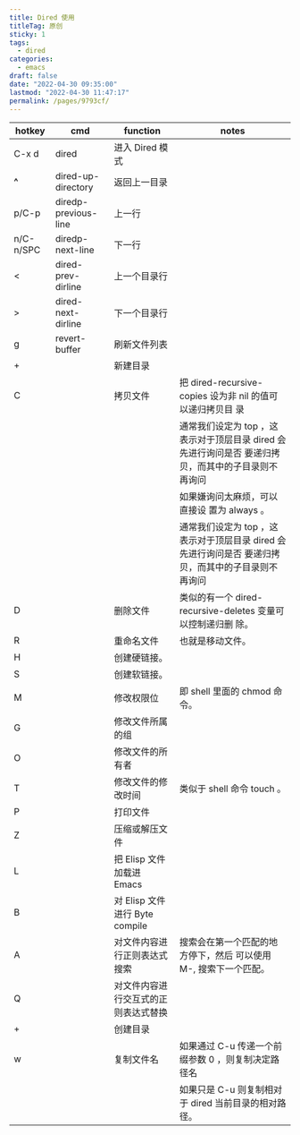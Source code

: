 ```yaml
---
title: Dired 使用
titleTag: 原创
sticky: 1
tags: 
  - dired
categories: 
  - emacs
draft: false
date: "2022-04-30 09:35:00"
lastmod: "2022-04-30 11:47:17"
permalink: /pages/9793cf/
---
```


| hotkey    | cmd                  | function                  | notes                                                    |
|-----------|----------------------|---------------------------|----------------------------------------------------------|
| C-x d     | dired                | 进入 Dired 模式           |                                                          |
| **^**     | dired-up-directory   | 返回上一目录              |                                                          |
| p/C-p     | diredp-previous-line | 上一行                    |                                                          |
| n/C-n/SPC | diredp-next-line     | 下一行                    |                                                          |
| &lt;      | dired-prev-dirline   | 上一个目录行              |                                                          |
| &gt;      | dired-next-dirline   | 下一个目录行              |                                                          |
| g         | revert-buffer        | 刷新文件列表              |                                                          |
| +         |                      | 新建目录                  |                                                          |
| C         |                      | 拷贝文件                  | 把 dired-recursive-copies 设为非 nil 的值可以递归拷贝目 录 |
|           |                      |                           | 通常我们设定为 top ，这表示对于顶层目录 dired 会先进行询问是否 要递归拷贝，而其中的子目录则不再询问 |
|           |                      |                           | 如果嫌询问太麻烦，可以直接设 置为 always 。              |
|           |                      |                           | 通常我们设定为 top ，这表示对于顶层目录 dired 会先进行询问是否 要递归拷贝，而其中的子目录则不再询问 |
| D         |                      | 删除文件                  | 类似的有一个 dired-recursive-deletes 变量可以控制递归删 除。 |
| R         |                      | 重命名文件                | 也就是移动文件。                                         |
| H         |                      | 创建硬链接。              |                                                          |
| S         |                      | 创建软链接。              |                                                          |
| M         |                      | 修改权限位                | 即 shell 里面的 chmod 命令。                             |
| G         |                      | 修改文件所属的组          |                                                          |
| O         |                      | 修改文件的所有者          |                                                          |
| T         |                      | 修改文件的修改时间        | 类似于 shell 命令 touch 。                               |
| P         |                      | 打印文件                  |                                                          |
| Z         |                      | 压缩或解压文件            |                                                          |
| L         |                      | 把 Elisp 文件加载进 Emacs |                                                          |
| B         |                      | 对 Elisp 文件进行 Byte compile |                                                          |
| A         |                      | 对文件内容进行正则表达式搜索 | 搜索会在第一个匹配的地方停下，然后 可以使用 M-, 搜索下一个匹配。 |
| Q         |                      | 对文件内容进行交互式的正则表达式替换 |                                                          |
| +         |                      | 创建目录                  |                                                          |
| w         |                      | 复制文件名                | 如果通过 C-u 传递一个前缀参数 0 ，则复制决定路径名       |
|           |                      |                           | 如果只是 C-u 则复制相对于 dired 当前目录的相对路径。     |